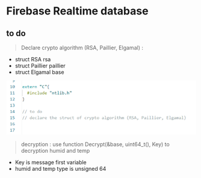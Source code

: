 # Firebase Realtime database

## to do 
> Declare crypto algorithm (RSA, Paillier, Elgamal) :
* struct RSA rsa
* struct Paillier paillier
* struct Elgamal base
  
![image](https://github.com/fontray/CPS_ESP32/blob/main/%E8%9E%A2%E5%B9%95%E6%93%B7%E5%8F%96%E7%95%AB%E9%9D%A2%202024-05-16%20135033.png)

> decryption : use function Decrypt(&base, uint64_t(), Key) to decryption humid and temp
* Key is message first variable
* humid and temp type is unsigned 64
